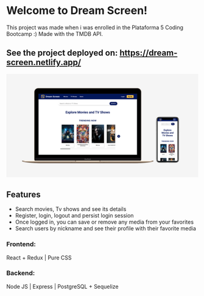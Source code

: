 # Welcome to Dream Screen!

This project was made when i was enrolled in the Plataforma 5 Coding Bootcamp :)
Made with the TMDB API.

## See the project deployed on: https://dream-screen.netlify.app/

![Main preview](previews/main.png)

## Features

   - Search movies, Tv shows and see its details
   - Register, login, logout and persist login session
   - Once logged in, you can save or remove any media from your favorites
   - Search users by nickname and see their profile with their favorite media

### Frontend:

React + Redux | Pure CSS

### Backend:

Node JS | Express | PostgreSQL + Sequelize 
